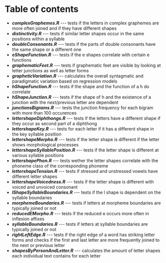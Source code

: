 # Table of contents

- ***complexGraphemes.R*** --- tests if the letters in complex graphemes are more often joined and if they have different shapes   
- ***distinctivity.R*** --- tests if similar letter shapes occur in the same positions within a syllable  
- ***doubleConsonants.R*** --- tests if the parts of double consonants have the same shape or a different one  
- ***eShapeFunction.R*** --- tests if the e shapes correlate with certain e functions  
- ***graphematicFeet.R*** --- tests if graphematic feet are visible by looking at letter junctions as well as letter forms   
- ***grapheticVariation.R*** --- calculates the overall syntagmatic and paradigmatic variation based on regression models
- ***hShapeFunction.R*** --- tests if the shape and the function of a h do correlate
- ***hShapeJunction.R*** --- tests if the shape of h and the existence of a junction with the next/previous letter are dependent
- ***junctionsBigrams.R*** --- tests the junction frequency for each bigram with more than 100 occurences
- ***lettershapeDiphthongs.R*** --- tests if the letters have a different shape if they occur as second part of a diphthong 
- ***lettershapeKey.R*** --- tests for each letter if it has a different shape in the key syllable position   
- ***lettershapeMorpho.R*** --- tests if the letter shape is different if the letter shows morphological processes 
- ***lettershapeSyllablePosition.R*** --- tests if the letter shape is different at various syllable positions   
- ***lettershapePhon.R*** --- tests wether the letter shapes correlate with the phoneme class of the corresponding phoneme   
- ***lettershapeTension.R*** --- tests if stressed and unstressed vowels have different letter shapes
- ***lettershapeVoicedness.R*** --- tests if the letter shape is different with voiced and unvoiced consonant
- ***lShapeSyllableBoundaries.R*** --- tests if the l shape is dependent on the syllable boundaries   
- ***morphemeBoundaries.R*** --- tests if letters at morpheme boundaries are typically joined or not
- ***reducedEMorpho.R*** --- tests if the reduced e occurs more often in inflexion affixes   
- ***syllableBoundaries.R*** --- tests if letters at syllable boundaries are typically joined or not
- ***rightLeftEdge.R*** --- tests if the right edge of a word has striking letter forms and checks if the first and last letter are more frequently joined to the next or previous letter   
- ***shapesByPersonAndLetter.R*** --- calculates the amount of letter shapes each individual text contains for each letter      
